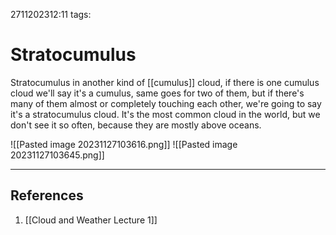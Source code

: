 2711202312:11
tags: 
# Stratocumulus

Stratocumulus in another kind of [[cumulus]] cloud, if there is one cumulus cloud we'll say it's a cumulus, same goes for two of them, but if there's many of them almost or completely touching each other, we're going to say it's a stratocumulus cloud.
It's the most common cloud in the world, but we don't see it so often, because they are mostly above oceans. 

![[Pasted image 20231127103616.png]]
![[Pasted image 20231127103645.png]]

---
## References
1. [[Cloud and Weather Lecture 1]]